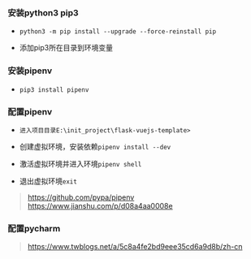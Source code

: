 ### 安装python3 pip3

- ```python3 -m pip install --upgrade --force-reinstall pip```

- 添加pip3所在目录到环境变量

### 安装pipenv
- ```pip3 install pipenv```

### 配置pipenv
- ```进入项目目录E:\init_project\flask-vuejs-template>```

- 创建虚拟环境，安装依赖```pipenv install --dev```

- 激活虚拟环境并进入环境```pipenv shell```

- 退出虚拟环境```exit```
> https://github.com/pypa/pipenv
> https://www.jianshu.com/p/d08a4aa0008e

### 配置pycharm

> https://www.twblogs.net/a/5c8a4fe2bd9eee35cd6a9d8b/zh-cn